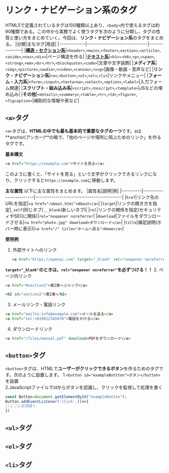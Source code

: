 # リンク・ナビゲーション系のタグ
HTML5で定義されているタグは100種類以上あり、`<body>`内で使えるタグは約90種類である。この中から実務でよく使うタグを次のように分類し、タグの性質と使い方をまとめていく。今回は、**リンク・ナビゲーション系**のタグをまとめる。
|分類|主なタグ|用途|
|-------------|------------------------------|---------------|
|[**構造・セクション系**](structure.md)|`<header>`,`<main>`,`<footer>`,`section>`,`<article>`,`<aside>`,`<nav>`,`<div>`|ページ構造を作る|
|[**テキスト系**](text.md)|`<h1>`~`<h6>`,`<p>`,`<span>`,`<strong>`,`<em>`,`<br>`,`<hr>`,`<blockquote>`,`<code>`|文章や文字装飾|
|**メディア系**|`<img>`,`<picture>`,`<audio>`,`<video>`,`<canvas>`,`<svg>`|画像・動画・音声など|
|**リンク・ナビゲーション系**|`<a>`,`<button>`,`<ul>`,`<ol>`,`<li>`|リンクやメニュー|
|**フォーム・入力系**|`<form>`,`<input>`,`<textarea>`,`<select>`,`<option>`,`<label>`|入力フォーム関連|
|**スクリプト・組み込み系**|`<script>`,`<noscript>`,`<template>`|JSなどの埋め込み|
|**その他**|`<details>`,`<summary>`,`<table>`,`<tr>`,`<td>`,`<figure>`,`<figcaption>`|補助的な情報や表など|

## `<a>`タグ
`<a>`タグは、**HTMLの中でも最も基本的で重要なタグの一つ**です。aは**anchor(アンカー)**の略で、「他のページや場所に飛ぶためのリンク」を作るタグです。

**基本構文**
```html
<a href="https://example.com">サイトを見る</a>
```
このように書くと、「サイトを見る」という文字がクリックできるリンクになり、クリックすると`https://example.com`に移動します。

**主な属性**
以下に主な属性をまとめます。
|属性名|説明|例|
|----------|------------------------|-------------------------------------------|
|`href`|リンク先のURLを指定|`<a href="/about.html">About</a>`|
|`target`|リンクの開き方を指定|`_self`(同じタブ) , `_blank`(新しいタブ)|
|`rel`|リンクの関係を指定(セキュリティやSEOに関係)|`rel="noopener noreferrer`|
|`download`|ファイルをダウンロードさせる|`<a href="photo.jpg" download>ダウンロード</a>`|
|`title`|補足説明(ホバー時に表示)|`<a href="/" title="ホームへ戻る">Home</a>`|

**使用例**
1. 外部サイトへのリンク
```html
   <a href="https://openai.com" target="_blank" rel="noopener noreferrer">OpenAI公式サイト</a>
```
**`target="_blank"`のときは、`rel="noopener noreferrer"`を必ずつける！！**
2. ページ内リンク
```html
<a href="#section2">第2章へジャンプ</a>

<h2 id="section2">第2章</h2>
```
3. メールリンク・電話リンク
```html
<a href="mailto:info@example.com">メールを送る</a>
<a href="tel:+819012345678">電話をかける</a>
```
4. ダウンロードリンク
```html
<a href="/files/manual.pdf" download>PDFをダウンロード</a>
```

## `<button>`タグ
`<button>`タグは、HTMLで**ユーザーがクリックできるボタン**を作るためのタグです。次のように設置します。
1.`<button id="exampleButtton">ボタン</button>`を設置  
2.JavaScriptファイルでidからボタンを認識し、クリックを監視して処理を書く  
```javascript
const Button=document.getElementById("exampleButton");
Button.addEventListener('click',()=>{
//ここに処理書く
})
```

## `<ul>`タグ
## `<ol>`タグ
## `<li>`タグ



